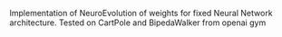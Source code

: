 Implementation of NeuroEvolution of weights for fixed Neural Network architecture. 
Tested on CartPole and BipedaWalker from openai gym
